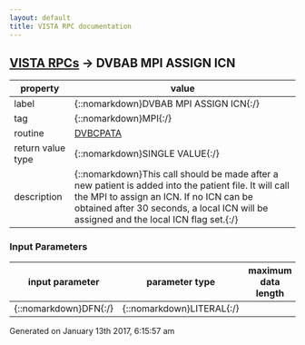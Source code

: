 ```yaml
---
layout: default
title: VISTA RPC documentation
---
```




## [VISTA RPCs](TableOfContent.md) &#8594; DVBAB MPI ASSIGN ICN 

 property | value 
--- | --- 
 label | {::nomarkdown}DVBAB MPI ASSIGN ICN{:/}
 tag | {::nomarkdown}MPI{:/}
 routine | [DVBCPATA](http://code.osehra.org/dox/Routine_DVBCPATA_source.html)
 return value type | {::nomarkdown}SINGLE VALUE{:/}
 description | {::nomarkdown}This call should be made after a new patient is added into the patient file.  It will call the MPI to assign an ICN.  If no ICN can be obtained after 30 seconds, a local ICN will be assigned and the local ICN flag set.{:/}

### Input Parameters

| input parameter | parameter type | maximum data length | required | description | 
| --- | --- | --- | --- | --- | 
| {::nomarkdown}DFN{:/} | {::nomarkdown}LITERAL{:/} |  | {::nomarkdown}true{:/} |  | 




 Generated on January 13th 2017, 6:15:57 am